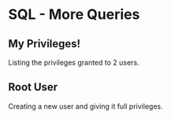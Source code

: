 # SQL - More Queries

## My Privileges!
Listing the privileges granted to 2 users.

## Root User
Creating a new user and giving it full privileges.

